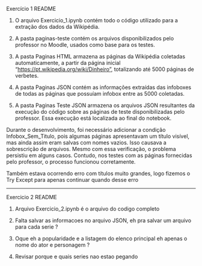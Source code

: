 Exercício 1 README	


1.	O arquivo Exercicio_1.ipynb contém todo o código utilizado para a extração dos dados da Wikipédia.

2.	A pasta paginas-teste contém os arquivos disponibilizados pelo professor no Moodle, usados como base para os testes.

3.	A pasta Paginas HTML armazena as páginas da Wikipédia coletadas automaticamente, a partir da página inicial “https://pt.wikipedia.org/wiki/Dinheiro”, totalizando até 5000 páginas de verbetes.

4.	A pasta Paginas JSON contém as informações extraídas das infoboxes de todas as páginas que possuíam infobox entre as 5000 coletadas.

5.	A pasta Paginas Teste JSON armazena os arquivos JSON resultantes da execução do código sobre as páginas de teste disponibilizadas pelo professor. Essa execução está localizada ao final do notebook.

Durante o desenvolvimento, foi necessário adicionar a condição Infobox_Sem_Titulo, pois algumas páginas apresentavam um título visível, mas ainda assim eram salvas com nomes vazios. Isso causava a sobrescrição de arquivos. Mesmo com essa verificação, o problema persistiu em alguns casos. Contudo, nos testes com as páginas fornecidas pelo professor, o processo funcionou corretamente.

Também estava ocorrendo erro com títulos muito grandes, logo fizemos o Try Except para apenas continuar quando desse erro

----------------------------------------------------------------------------
Exercicio 2 README

1.	Arquivo Exercicio_2.ipynb é o arquivo do codigo completo

2.	Falta salvar as informacoes no arquivo JSON, eh pra salvar um arquivo para cada serie ?
 
3.	Oque eh a popularidade e a listagem do elenco principal eh apenas o nome do ator e personagem ?

4.	Revisar porque e quais series nao estao pegando

